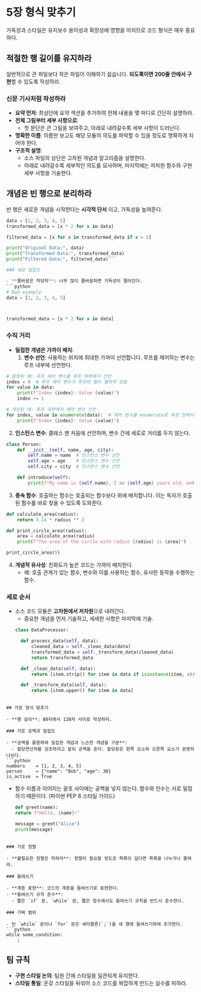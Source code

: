 # 5장 형식 맞추기

가독성과 스타일은 유지보수 용이성과 확장성에 영향을 미치므로 코드 형식은 매우 중요하다.

## 적절한 행 길이를 유지하라

일반적으로 큰 파일보다 작은 파일이 이해하기 쉽습니다. **되도록이면 200줄 안에서 구현**할 수 있도록 작성하라.

### 신문 기사처럼 작성하라

- **요약 먼저**: 최상단에 요약 섹션을 추가하여 전체 내용을 몇 마디로 간단히 설명하라.
- **전체 그림부터 세부 사항으로**:
  - 첫 문단은 큰 그림을 보여주고, 아래로 내려갈수록 세부 사항이 드러난다.
- **명확한 이름**: 이름만 보고도 해당 모듈의 의도를 파악할 수 있을 정도로 명확하게 지어야 한다.
- **구조적 설명**:
  - 소스 파일의 상단은 고차원 개념과 알고리즘을 설명한다.
  - 아래로 내려갈수록 세부적인 의도를 묘사하며, 마지막에는 저차원 함수와 구현 세부 사항을 기술한다.

## 개념은 빈 행으로 분리하라

빈 행은 새로운 개념을 시작한다는 **시각적 단서** 이고, 가독성을 높여준다.
```python
data = [1, 2, 3, 4, 5]
transformed_data = [x * 2 for x in data]

filtered_data = [x for x in transformed_data if x > 5]

print("Original Data:", data)
print("Transformed Data:", transformed_data)
print("Filtered Data:", filtered_data)```

### 세로 밀집도

- **줄바꿈은 적당히**: 너무 많이 줄바꿈하면 가독성이 떨어진다.
```python
# Bad example 
data = [1, 2, 3, 4, 5]



transformed_data = [x * 2 for x in data]
```

### 수직 거리

- **밀접한 개념은 가까이 배치**:
  1. **변수 선언**: 사용하는 위치에 최대한 가까이 선언합니다. 루프를 제어하는 변수는 루프 내부에 선언한다.
```python
# 잘못된 예: 루프 제어 변수를 루프 외부에서 선언
index = 0  # 루프 제어 변수가 루프와 멀리 떨어져 있음
for value in data:
    print(f"Index {index}: Value {value}")
    index += 1

# 개선된 예: 루프 내부에서 제어 변수 선언
for index, value in enumerate(data):  # 제어 변수를 enumerate로 루프 안에서 생성
    print(f"Index {index}: Value {value}")
```

  2. **인스턴스 변수**: 클래스 맨 처음에 선언하며, 변수 간에 세로로 거리를 두지 않는다.
```python
class Person:
    def __init__(self, name, age, city):
        self.name = name  # 인스턴스 변수 선언
        self.age = age    # 인스턴스 변수 선언
        self.city = city  # 인스턴스 변수 선언

    def introduce(self):
        print(f"My name is {self.name}, I am {self.age} years old, and I live in {self.city}.")
```

  3. **종속 함수**: 호출하는 함수는 호출되는 함수보다 위에 배치합니다. 이는 독자가 호출된 함수를 바로 찾을 수 있도록 도와준다.
```python
def calculate_area(radius):
    return 3.14 * radius ** 2

def print_circle_area(radius):
    area = calculate_area(radius)  
    print(f"The area of the circle with radius {radius} is {area}")

print_circle_area(5)
```

  4. **개념적 유사성**: 친화도가 높은 코드는 가까이 배치한다.
     - 예: 호출 관계가 있는 함수, 변수와 이를 사용하는 함수, 유사한 동작을 수행하는 함수.

### 세로 순서

- 소스 코드 모듈은 **고차원에서 저차원**으로 내려간다.
  - 중요한 개념을 먼저 기술하고, 세세한 사항은 마지막에 기술.
  ```python
  class DataProcessor:

    def process_data(self, data):
        cleaned_data = self._clean_data(data) 
        transformed_data = self._transform_data(cleaned_data)  
        return transformed_data

    def _clean_data(self, data):
        return [item.strip() for item in data if isinstance(item, str)]

    def _transform_data(self, data):
        return [item.upper() for item in data]
```
  
## 가로 형식 맞추기

- **행 길이**: 80자에서 120자 사이로 작성하라.

### 가로 공백과 밀집도

- **공백을 활용하여 밀집한 개념과 느슨한 개념을 구분**:
  - 할당연산자를 강조하려고 앞뒤 공백을 준다. 할당문은 왼쪽 요소와 오른쪽 요소가 분명히 나뉜다.
```python
numbers    = [1, 2, 3, 4, 5]
person     = {"name": "Bob", "age": 30}
is_active  = True
```
  - 함수 이름과 이어지는 괄호 사이에는 공백을 넣지 않는다. 함수와 인수는 서로 밀접하기 때문이다. (파이썬 PEP 8 스타일 가이드) 
    ```python
    def greet(name):
    return f"Hello, {name}!"

    message = greet("Alice")
    print(message)
```

### 가로 정렬

- **불필요한 정렬은 피하라**: 정렬이 필요할 정도로 목록이 길다면 목록을 나누거나 줄여라.

### 들여쓰기

- **계층 표현**: 코드의 계층을 들여쓰기로 표현한다.
- **들여쓰기 규칙 준수**:
  - 짧은 `if` 문, `while` 문, 짧은 함수에서도 들여쓰기 규칙을 반드시 준수한다.

### 가짜 범위

- 빈 `while` 문이나 `for` 문은 세미콜론(`;`)을 새 행에 들여쓰기하여 추가한다.
```python
while some_condition:
    ;
```

## 팀 규칙

- **구현 스타일 논의**: 팀원 간에 스타일을 일관되게 유지한다.
- **스타일 통일**: 온갖 스타일을 뒤섞어 소스 코드를 복잡하게 만드는 실수를 피하라.
